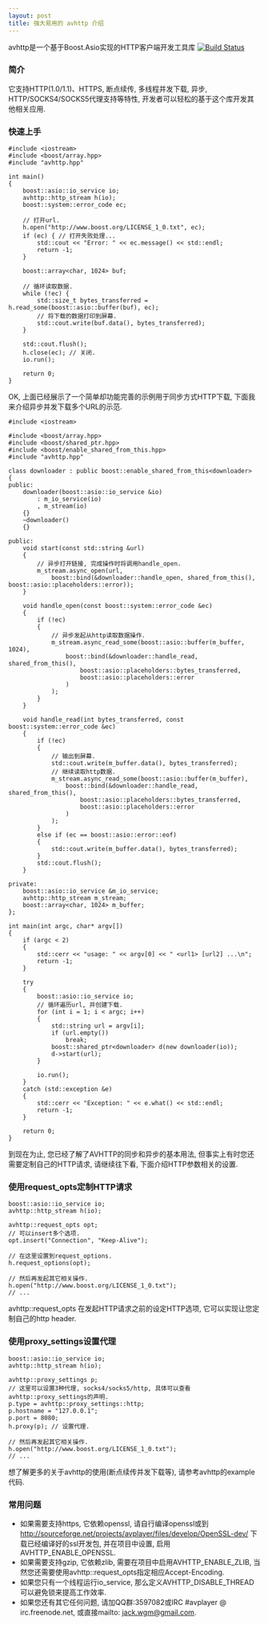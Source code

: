 ```yaml
---
layout: post
title: 强大易用的 avhttp 介绍
---
```



avhttp是一个基于Boost.Asio实现的HTTP客户端开发工具库 [![Build Status](https://travis-ci.org/avplayer/avhttp.png?branch=master)](https://travis-ci.org/avplayer/avhttp)


### 简介


它支持HTTP(1.0/1.1)、HTTPS, 断点续传, 多线程并发下载, 异步, HTTP/SOCKS4/SOCKS5代理支持等特性, 开发者可以轻松的基于这个库开发其他相关应用.


### 快速上手

```
#include <iostream>
#include <boost/array.hpp>
#include "avhttp.hpp"

int main()
{
	boost::asio::io_service io;
	avhttp::http_stream h(io);
	boost::system::error_code ec;

	// 打开url.
	h.open("http://www.boost.org/LICENSE_1_0.txt", ec);
	if (ec) { // 打开失败处理...
		std::cout << "Error: " << ec.message() << std::endl;
		return -1;
	}

	boost::array<char, 1024> buf;

	// 循环读取数据.
	while (!ec) {
		std::size_t bytes_transferred = h.read_some(boost::asio::buffer(buf), ec);
		// 将下载的数据打印到屏幕.
		std::cout.write(buf.data(), bytes_transferred);
	}

	std::cout.flush();
	h.close(ec); // 关闭.
	io.run();

	return 0;
}
``` 

OK, 上面已经展示了一个简单却功能完善的示例用于同步方式HTTP下载, 下面我来介绍异步并发下载多个URL的示范.

```
#include <iostream>

#include <boost/array.hpp>
#include <boost/shared_ptr.hpp>
#include <boost/enable_shared_from_this.hpp>
#include "avhttp.hpp"

class downloader : public boost::enable_shared_from_this<downloader>
{
public:
	downloader(boost::asio::io_service &io)
		: m_io_service(io)
		, m_stream(io)
	{}
	~downloader()
	{}

public:
	void start(const std::string &url)
	{
		// 异步打开链接, 完成操作时将调用handle_open.
		m_stream.async_open(url,
			boost::bind(&downloader::handle_open, shared_from_this(), boost::asio::placeholders::error));
	}

	void handle_open(const boost::system::error_code &ec)
	{
		if (!ec)
		{
			// 异步发起从http读取数据操作.
			m_stream.async_read_some(boost::asio::buffer(m_buffer, 1024),
				boost::bind(&downloader::handle_read, shared_from_this(),
					boost::asio::placeholders::bytes_transferred,
					boost::asio::placeholders::error
				)
			);
		}
	}

	void handle_read(int bytes_transferred, const boost::system::error_code &ec)
	{
		if (!ec)
		{
			// 输出到屏幕.
			std::cout.write(m_buffer.data(), bytes_transferred);
			// 继续读取http数据.
			m_stream.async_read_some(boost::asio::buffer(m_buffer),
				boost::bind(&downloader::handle_read, shared_from_this(),
					boost::asio::placeholders::bytes_transferred,
					boost::asio::placeholders::error
				)
			);
		}
		else if (ec == boost::asio::error::eof)
		{
			std::cout.write(m_buffer.data(), bytes_transferred);
		}
		std::cout.flush();
	}

private:
	boost::asio::io_service &m_io_service;
	avhttp::http_stream m_stream;
	boost::array<char, 1024> m_buffer;
};

int main(int argc, char* argv[])
{
	if (argc < 2)
	{
		std::cerr << "usage: " << argv[0] << " <url1> [url2] ...\n";
		return -1;
	}

	try
	{
		boost::asio::io_service io;
		// 循环遍历url, 并创建下载.
		for (int i = 1; i < argc; i++)
		{
			std::string url = argv[i];
			if (url.empty())
				break;
			boost::shared_ptr<downloader> d(new downloader(io));
			d->start(url);
		}

		io.run();
	}
	catch (std::exception &e)
	{
		std::cerr << "Exception: " << e.what() << std::endl;
		return -1;
	}

	return 0;
}
``` 

到现在为止, 您已经了解了AVHTTP的同步和异步的基本用法, 但事实上有时您还需要定制自己的HTTP请求, 请继续往下看, 下面介绍HTTP参数相关的设置.




### 使用request_opts定制HTTP请求

```
boost::asio::io_service io;
avhttp::http_stream h(io);

avhttp::request_opts opt;
// 可以insert多个选项.
opt.insert("Connection", "Keep-Alive");

// 在这里设置到request_options.
h.request_options(opt);

// 然后再发起其它相关操作.
h.open("http://www.boost.org/LICENSE_1_0.txt");
// ...
``` 

avhttp::request_opts 在发起HTTP请求之前的设定HTTP选项, 它可以实现让您定制自己的http header.




### 使用proxy_settings设置代理

```
boost::asio::io_service io;
avhttp::http_stream h(io);

avhttp::proxy_settings p;
// 这里可以设置3种代理, socks4/socks5/http, 具体可以查看avhttp::proxy_settings的声明.
p.type = avhttp::proxy_settings::http;
p.hostname = "127.0.0.1";
p.port = 8080;
h.proxy(p); // 设置代理.

// 然后再发起其它相关操作.
h.open("http://www.boost.org/LICENSE_1_0.txt");
// ...
``` 

想了解更多的关于avhttp的使用(断点续传并发下载等), 请参考avhttp的example代码.




### 常用问题

* 如果需要支持https, 它依赖openssl, 请自行编译openssl或到 http://sourceforge.net/projects/avplayer/files/develop/OpenSSL-dev/ 下载已经编译好的ssl开发包, 并在项目中设置, 启用AVHTTP_ENABLE_OPENSSL.
* 如果需要支持gzip, 它依赖zlib, 需要在项目中启用AVHTTP_ENABLE_ZLIB, 当然您还需要使用avhttp::request_opts指定相应Accept-Encoding.
* 如果您只有一个线程运行io_service, 那么定义AVHTTP_DISABLE_THREAD可以避免锁来提高工作效率.
* 如果您还有其它任何问题, 请加QQ群:3597082或IRC #avplayer @ irc.freenode.net, 或直接mailto: jack.wgm@gmail.com.

